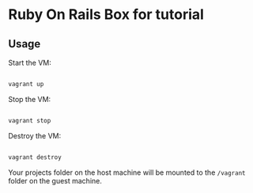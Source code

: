 # Ruby On Rails Box for tutorial

## Usage

Start the VM:

```bash

vagrant up

```

Stop the VM:

```bash

vagrant stop

```

Destroy the VM:

```bash

vagrant destroy

```

Your projects folder on the host machine will be mounted to the `/vagrant` folder on the guest machine.

